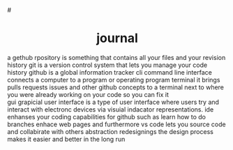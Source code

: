 #<h1 align="center">journal</h1>  

a gethub rpository is something that contains all your files and your revision history 
git is a version control system that lets you manage your code history
github is a global information tracker
cli command line interface connects a computer to a program or operating program
terminal it brings pulls requests issues and other github concepts to a terminal next to where you were already working on your code so you can fix it  
gui grapicial user interface is a type of user interface where users try and interact with electronc devices via visuial indacator representations. 
ide enhanses your coding capabilities for github such as learn how to do branches enhace web pages and furthermore 
vs code lets you source code and collabirate with others 
abstraction redesignings the design process makes it easier and better in the long run 
